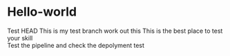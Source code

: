 # Hello-world
Test HEAD
This is my test branch
work out this
This is the best place to test your skill  
Test the pipeline and check the depolyment test
 










